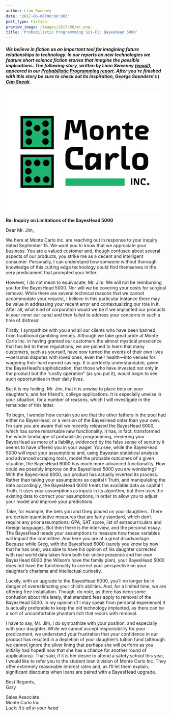 ```yaml
---
author: Liam Sweeney
date: "2017-06-06T00:00:00Z"
post_type: Fiction
preview_image: /images/2017/06/mc.png
title: 'Probabilistic Programmming Sci-Fi: BayesHead 5000'
---
```


##### We believe in fiction as an important tool for imagining future relationships to technology. In our reports on new technologies we feature short science fiction stories that imagine the possible implications. The following story, written by Liam Sweeney ([email](mailto:liammerrill@gmail.com)), appeared in our [Probabilistic Programming report](http://blog.fastforwardlabs.com/2017/01/30/the-algorithms-behind-probabilistic-programming.html). After you're finished with this story be sure to check out its inspiration, George Saunders's [I Can Speak](http://www.newyorker.com/magazine/1999/06/21/i-can-speak).

![Monte Carlo Corporation logo](/images/2017/06/mc.png)

**Re: Inquiry on Limitations of the BayesHead 5000**

Dear Mr. Jim,

We here at Monte Carlo Inc. are reaching out in response to your inquiry dated September 15. We want you to know that we appreciate your business. You are a valued customer and, though confused about several aspects of our products, you strike me as a decent and intelligent consumer. Personally, I can understand how someone without thorough knowledge of this cutting edge technology could find themselves in the very predicament that prompted your letter.

However, I do not mean to equivocate, Mr. Jim. We will not be reimbursing you for the BayesHead 5000. Nor will we be covering your costs for surgical removal. While there are several technical reasons that we cannot accommodate your request, I believe in this particular instance there may be value in addressing your recent error and contextualizing our role in it. After all, what kind of corporation would we be if we implanted our products in your inner ear canal and then failed to address your concerns in such a time of distress!

Firstly, I sympathize with you and all our clients who have been banned from traditional gambling venues. Although we take great pride at Monte Carlo Inc. in having granted our customers the almost mystical prescience that has led to these regulations, we are pained to learn that many customers, such as yourself, have now turned the events of their own lives —personal disputes with loved ones, even their health—into venues for wagering their hard earned savings. It is perfectly understandable, given the BayesHead’s sophistication, that those who have invested not only in the product but the “costly operation” (as you put it), would begin to see such opportunities in their daily lives.

But it is my feeling, Mr. Jim, that it is unwise to place bets on your daughter’s, and her friend’s, college applications. It is especially unwise in your situation, for a number of reasons, which I will investigate in the remainder of this letter.

To begin, I wonder how certain you are that the other fathers in the pool had either no BayesHead, or a version of the BayesHead older than your own. I’m sure you are aware that we recently released the BayesHead 6000, which has some remarkable new functionality. It has, in fact, transformed the whole landscape of probabilistic programming, rendering your BayesHead as more of a liability, evidenced by the false sense of security it seems to have offered you in your wager. You see, while the BayesHead 5000 will input your assumptions and, using Bayesian statistical analysis and advanced scraping tools, model the probable outcomes of a given situation, the BayesHead 6000 has much more advanced functionality. How could we possibly improve on the BayesHead 5000 you are wondering? With the BayesHead 6000, our product has actually inverted its process. Rather than taking your assumptions as capital t Truth, and manipulating the data accordingly, the BayesHead 6000 treats the available data as capital t Truth. It uses your assumptions as inputs in its algorithm, but then uses the existing data to correct your assumptions, in order to allow you to adjust your model and improve your predictions.

Take, for example, the bets you and Greg placed on your daughters. There are certain quantitative measures that are fairly standard, which don’t require any prior assumptions: GPA, SAT score, list of extracurriculars and foreign languages. But then there is the interview, and the personal essay. The BayesHead needs your assumptions to measure how these variables will impact the committee. And here you are at a great disadvantage. Because while Greg, with the BayesHead 6000 (surely you know by now that he has one), was able to have his opinion of his daughter corrected with real world data taken from both her online presence and her own BayesHead 6000 (the Wilson’s have the family plan), your BayesHead 5000 does not have the functionality to correct your perspective on your daughter’s charisma and intellectual curiosity.

Luckily, with an upgrade to the BayesHead 6000, you’ll no longer be in danger of overestimating your child’s abilities. And, for a limited time, we are offering free installation. Though, do note, as there has been some confusion about this lately, that standard fees apply to removal of the BayesHead 5000. In my opinion (if I may speak from personal experience) it is actually preferable to keep the old technology implanted, as there can be a sort of uncomfortable phantom itch that recurs with removal.

I have to say, Mr. Jim, I do sympathize with your position, and especially with your daughter. While we cannot accept responsibility for your predicament, we understand your frustration that your confidence in our product has resulted in a depletion of your daughter’s tuition fund (although we cannot ignore the silver lining that perhaps she will perform as you initially had hoped! now that she has a chance for another round of applications). That said, if it is her desire to attend a safety school this year, I would like to refer you to the student loan division of Monte Carlo Inc. They offer extremely reasonable interest rates and, as I’ll let them explain, significant discounts when loans are paired with a BayesHead upgrade.

Best Regards,  
Gary

Sales Associate  
Monte Carlo Inc.  
*Luck: It’s all in your head*